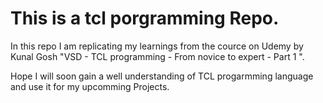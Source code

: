 # This is a tcl porgramming Repo.
In this repo I am replicating my learnings from the cource on Udemy by Kunal Gosh "VSD - TCL programming - From novice to expert - Part 1
".

Hope I will soon gain a well understanding of TCL progarmming language and use it for my upcomming Projects.


